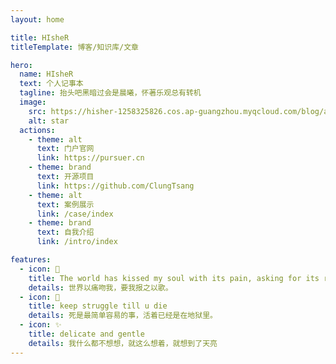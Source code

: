 ```yaml
---
layout: home

title: HIsheR
titleTemplate: 博客/知识库/文章

hero:
  name: HIsheR
  text: 个人记事本
  tagline: 抬头吧黑暗过会是晨曦，怀著乐观总有转机
  image:
    src: https://hisher-1258325826.cos.ap-guangzhou.myqcloud.com/blog/avatar.webp
    alt: star
  actions:
    - theme: alt
      text: 门户官网
      link: https://pursuer.cn
    - theme: brand
      text: 开源项目
      link: https://github.com/ClungTsang
    - theme: alt
      text: 案例展示
      link: /case/index
    - theme: brand
      text: 自我介绍
      link: /intro/index

features:
  - icon: 🌊
    title: The world has kissed my soul with its pain, asking for its return in songs。
    details: 世界以痛吻我，要我报之以歌。 
  - icon: 🌌
    title: keep struggle till u die
    details: 死是最简单容易的事，活着已经是在地狱里。
  - icon: ✨
    title: delicate and gentle
    details: 我什么都不想想，就这么想着，就想到了天亮
---
```

